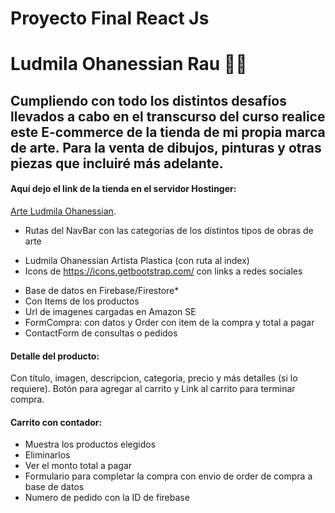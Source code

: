 

# Proyecto Final React Js
# Ludmila Ohanessian Rau :woman_artist:


## Cumpliendo con todo los distintos desafíos llevados a cabo en el transcurso del curso realice este E-commerce de la tienda de mi propia marca de arte. Para la venta de dibujos, pinturas y otras piezas que incluiré más adelante.

#### Aquí dejo el link de la tienda en el servidor Hostinger:

[Arte Ludmila Ohanessian](https://pages.github.com/).



* Rutas del NavBar con las categorias de los distintos tipos de obras de arte
- Ludmila Ohanessian Artista Plastica (con ruta al index)
- Icons de https://icons.getbootstrap.com/ con links a redes sociales 


* Base de datos en Firebase/Firestore*
* Con Items de los productos
* Url de imagenes cargadas en Amazon SE 
* FormCompra: con datos y Order con item de la compra y total a pagar
* ContactForm de consultas o pedidos


#### Detalle del producto:
Con titulo, imagen, descripcion, categoria, precio y más detalles (si lo requiere).
Botón para agregar al carrito y Link al carrito para terminar compra.


#### Carrito con contador:
* Muestra los productos elegidos
* Eliminarlos
* Ver el monto total a pagar
* Formulario para completar la compra con envio de order de compra a base de datos
* Numero de pedido con la ID de firebase







